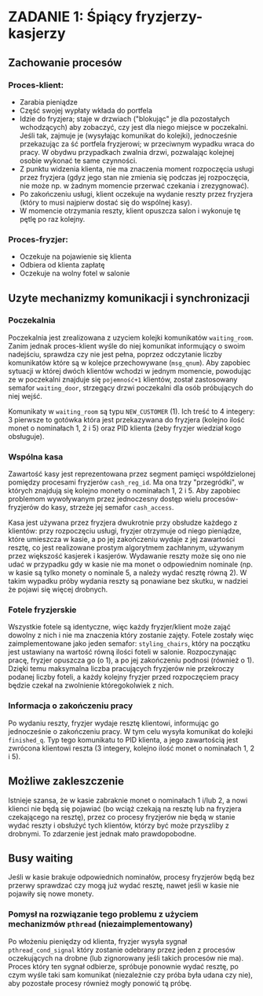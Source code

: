 # ZADANIE 1: Śpiący fryzjerzy-kasjerzy

## Zachowanie procesów

### Proces-klient:
* Zarabia pieniądze
* Część swojej wypłaty wkłada do portfela
* Idzie do fryzjera; staje w drzwiach ("blokując" je dla pozostałych wchodzących) aby zobaczyć, czy jest dla niego miejsce w poczekalni.
Jeśli tak, zajmuje je (wysyłając komunikat do kolejki), jednocześnie przekazując za ść portfela fryzjerowi; w przeciwnym wypadku wraca do pracy.
W obydwu przypadkach zwalnia drzwi, pozwalając kolejnej osobie wykonać te same czynności.
* Z punktu widzenia klienta, nie ma znaczenia moment rozpoczęcia usługi przez fryzjera
(gdyz jego stan nie zmienia się podczas jej rozpoczęcia, nie może np. w żadnym momencie przerwać czekania i zrezygnować).
* Po zakończeniu usługi, klient oczekuje na wydanie reszty przez fryzjera (który to musi najpierw dostać się do wspólnej kasy).
* W momencie otrzymania reszty, klient opuszcza salon i wykonuje tę pętlę po raz kolejny.

### Proces-fryzjer:
* Oczekuje na pojawienie się klienta
* Odbiera od klienta zapłatę
* Oczekuje na wolny fotel w salonie


## Uzyte mechanizmy komunikacji i synchronizacji

### Poczekalnia
Poczekalnia jest zrealizowana z uzyciem kolejki komunikatów `waiting_room`. Zanim jednak proces-klient wyśle do niej komunikat informujący o swoim nadejściu,
sprawdza czy nie jest pełna, poprzez odczytanie liczby komunikatów które są w kolejce przechowywane (`msg_qnum`).
Aby zapobiec sytuacji w której dwóch klientów wchodzi w jednym momencie, powodując ze w poczekalni znajduje się `pojemność+1` klientów,
został zastosowany semafor `waiting_door`, strzegący drzwi poczekalni dla osób próbujących do niej wejść.

Komunikaty w `waiting_room` są typu `NEW_CUSTOMER` (1). Ich treść to 4 integery: 3 pierwsze to gotówka która jest przekazywana do fryzjera
(kolejno ilość monet o nominałach 1, 2 i 5) oraz PID klienta (żeby fryzjer wiedział kogo obsługuje).

### Wspólna kasa
Zawartość kasy jest reprezentowana przez segment pamięci współdzielonej pomiędzy procesami fryzjerów `cash_reg_id`. Ma ona trzy "przegródki",
w których znajdują się kolejno monety o nominałach 1, 2 i 5. Aby zapobiec problemom wywoływanym przez jednoczesny dostęp wielu procesów-fryzjerów do kasy,
strzeże jej semafor `cash_access`.

Kasa jest używana przez fryzjera dwukrotnie przy obsłudze każdego z klientów: przy rozpoczęciu usługi, fryzjer otrzymuje od niego pieniądze,
które umieszcza w kasie, a po jej zakończeniu wydaje z jej zawartości resztę, co jest realizowane prostym algorytmem zachłannym,
używanym przez większość kasjerek i kasjerów.
Wydawanie reszty może się ono nie udać w przypadku gdy w kasie nie ma monet o odpowiednim nominale (np. w kasie są tylko monety o nominale 5,
a należy wydać resztę równą 2). W takim wypadku próby wydania reszty są ponawiane bez skutku, w nadziei że pojawi się więcej drobnych.

### Fotele fryzjerskie

Wszystkie fotele są identyczne, więc każdy fryzjer/klient może zająć dowolny z nich i nie ma znaczenia który zostanie zajęty.
Fotele zostały więc zaimplementowane jako jeden semafor: `styling_chairs`, który na początku jest ustawiany na wartość równą ilości foteli w salonie.
Rozpoczynając pracę, fryzjer opuszcza go (o 1), a po jej zakończeniu podnosi (również o 1). Dzięki temu maksymalna liczba pracujących fryzjerów nie przekroczy
podanej liczby foteli, a każdy kolejny fryzjer przed rozpoczęciem pracy będzie czekał na zwolnienie któregokolwiek z nich.

### Informacja o zakończeniu pracy

Po wydaniu reszty, fryzjer wydaje resztę klientowi, informując go jednocześnie o zakończeniu pracy. W tym celu wysyła komunikat do kolejki `finished_q`.
Typ tego komunikatu to PID klienta, a jego zawartością jest zwrócona klientowi reszta (3 integery, kolejno ilość monet o nominałach 1, 2 i 5).

## Możliwe zakleszczenie

Istnieje szansa, że w kasie zabraknie monet o nominałach 1 i/lub 2, a nowi klienci nie będą się pojawiać (bo wciąż czekają na resztę lub na fryzjera
czekającego na resztę), przez co procesy fryzjerów nie będą w stanie wydać reszty i obsłużyć tych klientów, którzy być może przyszliby z drobnymi.
To zdarzenie jest jednak mało prawdopobodne.

## Busy waiting

Jeśli w kasie brakuje odpowiednich nominałów, procesy fryzjerów będą bez przerwy sprawdzać czy mogą już wydać resztę, nawet jeśli w kasie
nie pojawiły się nowe monety.

### Pomysł na rozwiązanie tego problemu z użyciem mechanizmów `pthread` (niezaimplementowany)

Po włożeniu pieniędzy od klienta, fryzjer wysyła sygnał `pthread_cond_signal` który zostanie odebrany przez jeden z procesów oczekujących na drobne
(lub zignorowany jeśli takich procesów nie ma). Proces który ten sygnał odbierze, spróbuje ponownie wydać resztę, po czym wyśle taki sam komunikat
(niezależnie czy próba była udana czy nie), aby pozostałe procesy również mogły ponowić tą próbę.
